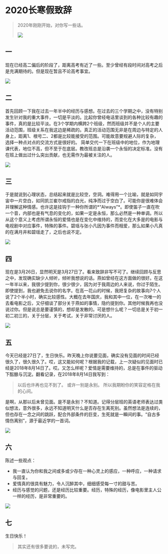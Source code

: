 # 2020长寒假致辞

> 2020年刚刚开始，对你写一些话。
>
> ![](https://cdn.jsdelivr.net/gh/YuxuanWang-CHINA/MyImages/images/20200327202730.JPG)

## 一

现在已经高二偏后的阶段了，距离高考有近了一些。至少曾经有段时间对高考之后是充满期待的。但是现在暂且不论高考事宜。

![](https://cdn.jsdelivr.net/gh/YuxuanWang-CHINA/MyImages/images/20200327202706.JPG)

## 二

首先回顾一下我在过去一年半中的经历与感想。在过去的三个学期之中，没有特别发生针对我的重大事件，一切是平淡的。比起你曾经电话里谈到的各种比较有趣的事件，真的是比较平淡。在3个学期内横跨2个班级，然而班级并不是个人的主要活动范围，班级关系在我这边是稀疏的。真正的活动范围无非是在周边与特定的人身上，距离1、根号二、2都是比较能接受的范围。可能故意要规避人际的复杂，选择一种点对点的交流方式是很好的。
简单交代一下在班级中的地位，作为地理课代表，地位不高，但不至于在底层。教改班总是沿袭一个永恒的决定标准。没有在班上做出过什么突出贡献，也无需作为最被关注的人。

![](https://cdn.jsdelivr.net/gh/YuxuanWang-CHINA/MyImages/images/20200308140737.jpg)

## 三

于是就说到心理状态，总结起来就是比较空，空洞。难得用一个比喻，就是如同宇宙中一片空白，如同凯兰崔尔戒指的白光，纯净而过于空白了。可能你是很难体会并理解这种情感。也许这是挂钩于一种你所谓的*“Always”*。即使笛子一直在吹一个音，内部也是有气息的变化的，如果一定是永恒，那么必然是一种单调。所以从这个意义上考虑所谓永恒的爱情也是在变化中维持的，而变化在大多是的电影与电视剧中对应事件，特殊的事件。碧瑶与张小凡因为事件而相爱，那么如果小凡真的在满月井和碧瑶走了，之后也说不定。

![](https://cdn.jsdelivr.net/gh/YuxuanWang-CHINA/MyImages/images/20200327203609.JPG)

## 四

现在是3月26日，显然明天是3月27日了。看来致辞非写不可了。继续回顾与反思之中，发现确实缺少人倾听，倾听我想说的话。燕如曾经在这方面做的很好。在这一年半以来，我很少提到你，很少很少，因为对于我周边的人来说，你过于陌生。即使提到，我也避免去说你的名字。在高一花山的时候，我把复杂的故事向7个人说了2个半小时，确实比较感性。大概在去年国庆，我和其中一位，在一次唯一的去看电影之后，又仔细谈了部分关于燕如的事情，隐约提到你。其他时候我再也没说过你。但是说总是要谨慎的，想却是发散的。可是想什么呢？一切总是关于初一初二初三的，关于分层，关于考试，关于非常讨厌的人。

![](https://cdn.jsdelivr.net/gh/YuxuanWang-CHINA/MyImages/images/20200327202932.jpg)

## 五

今天已经是27日了，生日快乐。昨天晚上你说要见面，确实没有见面的时间已经很久了，很久很久了。哎，这又能如何呢？根据我的记载，上一次疑似的见面时已经是2018年8月14日了。哎。又怎么样呢？爱情是需要维持的，总是在事件的驱动下酝酿与沉淀。翻看记录，在2018年8月14日我写到：

>以后也许再也见不到了。
>或许一别是永别。
>所以我期盼你的笑容定格在我的心间。

是啊，从那以后未曾见面。是不是永别？不知道。记得分层班的英语老师表达过类似想法，意外很多，永远不知道明天什么是否存在生离死别。虽然想法是连续的，但也存在一念之间的跳跃，配合外部条件的巨变，生死就是一瞬间的事。“自古多情伤离别”，源于最近学的一首词。

![](https://cdn.jsdelivr.net/gh/YuxuanWang-CHINA/MyImages/images/20200327202858.jpg)

## 六

陈述一些观点：

* 我一直认为你和我之间或多或少存在一种心灵上的感应，一种呼应，一种请求与回复。
* 爱情真的很具有魅力，令人沉醉其中，细细感受每一寸的甜与苦。
* 经历与感觉的问题，还是经历比较重要。经历，特殊的经历，像电影里主人公一样的经历，是非常重要的。



![](https://cdn.jsdelivr.net/gh/YuxuanWang-CHINA/MyImages/images/20200327202914.jpg)

## 七

生日快乐！

> 其实还有很多要说的，未写完。